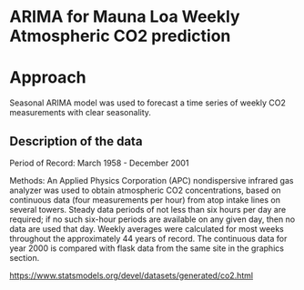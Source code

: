 #  ARIMA for Mauna Loa Weekly Atmospheric CO2 prediction

# Approach
Seasonal ARIMA model was used to forecast a time series of weekly CO2 measurements with clear seasonality.

## Description of the data
Period of Record: March 1958 - December 2001

Methods: An Applied Physics Corporation (APC) nondispersive infrared gas analyzer was used to obtain atmospheric CO2 concentrations, based on continuous data (four measurements per hour) from atop intake lines on several towers. Steady data periods of not less than six hours per day are required; if no such six-hour periods are available on any given day, then no data are used that day. Weekly averages were calculated for most weeks throughout the approximately 44 years of record. The continuous data for year 2000 is compared with flask data from the same site in the graphics section.

https://www.statsmodels.org/devel/datasets/generated/co2.html